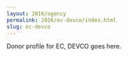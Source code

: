 ```yaml
---
layout: 2016/agency
permalink: 2016/ec-devco/index.html
slug: ec-devco
---
```


Donor profile for EC, DEVCO goes here.
